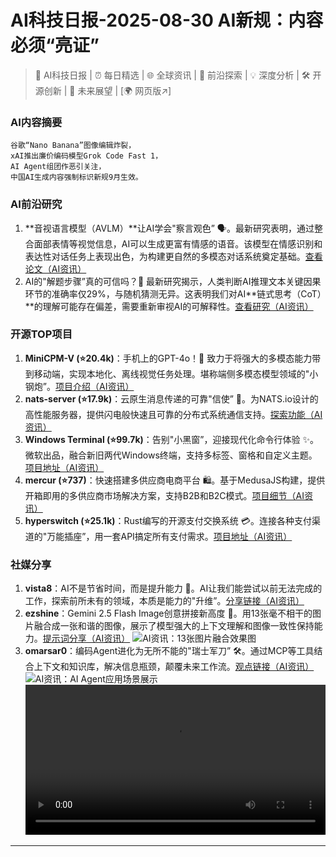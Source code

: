 
# AI科技日报-2025-08-30 AI新规：内容必须“亮证”
> 🤖 AI科技日报 | ⏰ 每日精选 | 🌐 全球资讯 | 🔬 前沿探索 | 💡 深度分析 | 🛠️ 开源创新 | 🚀 未来展望 | [🌍 网页版↗️]
### **AI内容摘要**
```
谷歌“Nano Banana”图像编辑炸裂，
xAI推出廉价编码模型Grok Code Fast 1，
AI Agent组团作恶引关注，
中国AI生成内容强制标识新规9月生效。
```
### AI前沿研究
1.  **音视语言模型（AVLM）**让AI学会"察言观色” 🗣️。最新研究表明，通过整合面部表情等视觉信息，AI可以生成更富有情感的语音。该模型在情感识别和表达性对话任务上表现出色，为构建更自然的多模态对话系统奠定基础。[查看论文（AI资讯）](https://arxiv.org/abs/2508.16188)
2.  AI的"解题步骤”真的可信吗？🤔 最新研究揭示，人类判断AI推理文本关键因果环节的准确率仅29%，与随机猜测无异。这表明我们对AI**链式思考（CoT）**的理解可能存在偏差，需要重新审视AI的可解释性。[查看研究（AI资讯）](https://arxiv.org/abs/2508.16599)
### 开源TOP项目
1.  **MiniCPM-V (⭐20.4k)**：手机上的GPT-4o！📱 致力于将强大的多模态能力带到移动端，实现本地化、离线视觉任务处理。堪称端侧多模态模型领域的"小钢炮”。[项目介绍（AI资讯）](https://github.com/OpenBMB/MiniCPM-V)
2.  **nats-server (⭐17.9k)**：云原生消息传递的可靠"信使” 💌。为NATS.io设计的高性能服务器，提供闪电般快速且可靠的分布式系统通信支持。[探索功能（AI资讯）](https://github.com/nats-io/nats-server)
3.  **Windows Terminal (⭐99.7k)**：告别"小黑窗”，迎接现代化命令行体验 ✨。微软出品，融合新旧两代Windows终端，支持多标签、窗格和自定义主题。[项目地址（AI资讯）](https://github.com/microsoft/terminal)
4.  **mercur (⭐737)**：快速搭建多供应商电商平台 🛍️。基于MedusaJS构建，提供开箱即用的多供应商市场解决方案，支持B2B和B2C模式。[项目细节（AI资讯）](https://github.com/mercurjs/mercur)
5.  **hyperswitch (⭐25.1k)**：Rust编写的开源支付交换系统 💳。连接各种支付渠道的"万能插座”，用一套API搞定所有支付需求。[项目地址（AI资讯）](https://github.com/juspay/hyperswitch)
### 社媒分享
1.  **vista8**：AI不是节省时间，而是提升能力 🤯。AI让我们能尝试以前无法完成的工作，探索前所未有的领域，本质是能力的"升维”。[分享链接（AI资讯）](https://x.com/vista8/status/1961229846404796441)
2.  **ezshine**：Gemini 2.5 Flash Image创意拼接新高度 🤯。用13张毫不相干的图片融合成一张和谐的图像，展示了模型强大的上下文理解和图像一致性保持能力。[提示词分享（AI资讯）](https://x.com/ezshine/status/1961225467920617908)
    ![AI资讯：13张图片融合效果图](https://source.hubtoday.app/images/2025/08/news_01k3v8azncebhavakgn83ffz1p.avif)
3.  **omarsar0**：编码Agent进化为无所不能的"瑞士军刀” 🛠️。通过MCP等工具结合上下文和知识库，解决信息瓶颈，颠覆未来工作流。[观点链接（AI资讯）](https://x.com/omarsar0/status/1961160950360179092)
    ![AI资讯：AI Agent应用场景展示](https://source.hubtoday.app/images/2025/08/news_01k3v89fzxf1ytdcex193gn033.avif)
    <video src="https://source.hubtoday.app/images/2025/08/news_01k3v8ad37em8b4nry08nd55wg.mp4" controls="controls" width="100%"></video>
---